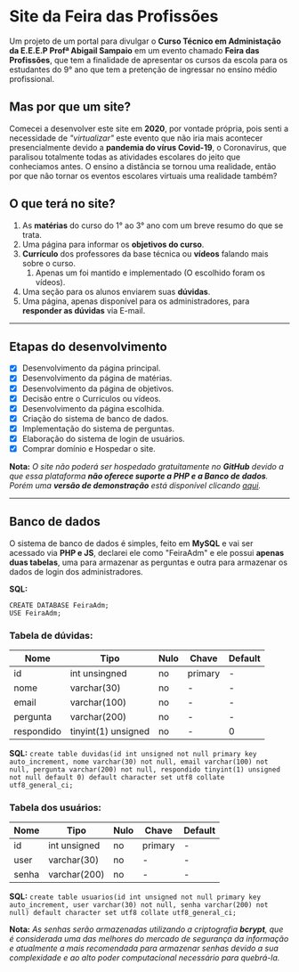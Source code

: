 # Site da Feira das Profissões
 Um projeto de um portal para divulgar o **Curso Técnico em Administação da E.E.E.P Profª Abigail Sampaio** em um evento chamado **Feira das Profissões**, que tem a finalidade de apresentar os cursos da escola para os estudantes do 9° ano que tem a pretenção de ingressar no ensino médio profissional.


## Mas por que um site?
 Comecei a desenvolver este site em **2020**, por vontade própria, pois senti a necessidade de *"virtualizar"* este evento que não iria mais acontecer presencialmente devido a **pandemia do vírus Covid-19**, o Coronavírus, que paralisou totalmente todas as atividades escolares do jeito que conheciamos antes. O ensino a distância se tornou uma realidade, então por que não tornar os eventos escolares virtuais uma realidade também?

## O que terá no site?
 1. As **matérias** do curso do 1° ao 3° ano com um breve resumo do que se trata.
 2. Uma página para informar os **objetivos do curso**.
 3. **Currículo** dos professores da base técnica ou **vídeos** falando mais sobre o curso.
    1. Apenas um foi mantido e implementado (O escolhido foram os vídeos).
 4. Uma seção para os alunos enviarem suas **dúvidas**.
 5. Uma página, apenas disponível para os administradores, para **responder as dúvidas** via E-mail.

---
## Etapas do desenvolvimento
 - [x] Desenvolvimento da página principal.
 - [x] Desenvolvimento da página de matérias.
 - [x] Desenvolvimento da página de objetivos.
 - [x] Decisão entre o Currículos ou vídeos.
 - [x] Desenvolvimento da página escolhida.
 - [x] Criação do sistema de banco de dados.
 - [x] Implementação do sistema de perguntas.
 - [x] Elaboração do sistema de login de usuários.
 - [x] Comprar domínio e Hospedar o site.

 __Nota:__ *O site não poderá ser hospedado gratuitamente no **GitHub** devido a que essa plataforma **não oferece suporte a PHP e a Banco de dados**. Porém uma **versão de demonstração** está disponível clicando [aqui](https://will-shizu.github.io/Feira-das-profissoes).*

---
## Banco de dados
 O sistema de banco de dados é simples, feito em **MySQL** e vai ser acessado via **PHP e JS**, declarei ele como "FeiraAdm" e ele possui **apenas duas tabelas**, uma para armazenar as perguntas e outra para armazenar os dados de login dos administradores.

 **SQL:**
 ```
 CREATE DATABASE FeiraAdm;
 USE FeiraAdm;
 ```


 ### Tabela de dúvidas:

 **Nome** | **Tipo** | **Nulo** | **Chave** | **Default** 
 --- | --- | --- | --- | ---
 id | int unsingned | no | primary | -
 nome | varchar(30) | no | - | -
 email | varchar(100) | no | - | -
 pergunta | varchar(200) | no | - | -
 respondido | tinyint(1) unsigned | no | - | 0
 
 **SQL:**
 `create table duvidas(id int unsigned not null primary key auto_increment, nome varchar(30) not null, email varchar(100) not null, pergunta varchar(200) not null, respondido tinyint(1) unsigned not null default 0) default character set utf8 collate utf8_general_ci;`


 ### Tabela dos usuários:

  **Nome** | **Tipo** | **Nulo** | **Chave** | **Default** 
 --- | --- | --- | --- | ---
 id | int unsigned | no | primary | -
 user | varchar(30) | no | - | -
 senha | varchar(200) | no | - | -

 **SQL:**
 `create table usuarios(id int unsigned not null primary key auto_increment, user varchar(30) not null, senha varchar(200) not null) default character set utf8 collate utf8_general_ci;`

 __Nota:__ *As senhas serão armazenadas utilizando a criptografia **bcrypt**, que é considerada uma das melhores do mercado de segurança da informação e atualmente a mais recomendada para armazenar senhas devido a sua complexidade e ao alto poder computacional necessário para quebrá-la.*
